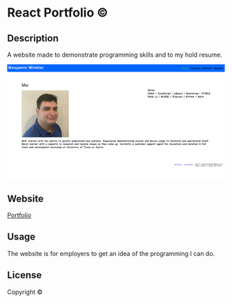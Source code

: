 # React Portfolio &copy;

## Description 

A website made to demonstrate programming skills and to my hold resume.

![screenshot](./src/assets/profileImg/Screenshot.png)

## Website

[Portfolio](https://winkler102.github.io/react-portfolio/)

## Usage 

The website is for employers to get an idea of the programming I can do.

## License

Copyright &copy;
